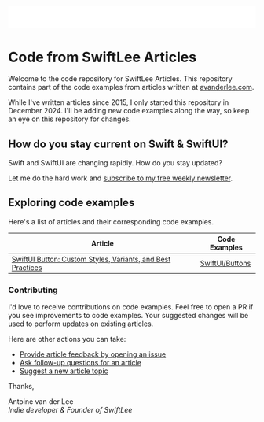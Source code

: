 <img src="Assets/swiftlee_logo.png" width="720"/>

# Code from SwiftLee Articles
Welcome to the code repository for SwiftLee Articles.
This repository contains part of the code examples from articles written at [avanderlee.com](https://www.avanderlee.com).

While I've written articles since 2015, I only started this repository in December 2024. I'll be adding new code examples along the way, so keep an eye on this repository for changes.

## How do you stay current on Swift & SwiftUI?
Swift and SwiftUI are changing rapidly. How do you stay updated?

Let me do the hard work and [subscribe to my free weekly newsletter](https://www.avanderlee.com/swiftlee-weekly-subscribe/).

## Exploring code examples
Here's a list of articles and their corresponding code examples.

| Article | Code Examples |
| --- | --- |
| [SwiftUI Button: Custom Styles, Variants, and Best Practices](https://www.avanderlee.com/swiftui/swiftui-button-styles/) | [SwiftUI/Buttons](SwiftUI/Buttons)

### Contributing
I'd love to receive contributions on code examples. Feel free to open a PR if you see improvements to code examples. Your suggested changes will be used to perform updates on existing articles.

Here are other actions you can take:

- [Provide article feedback by opening an issue](https://github.com/AvdLee/SwiftLeeArticlesCode/issues/new?assignees=AvdLee&labels=article+improvement&projects=&template=article-feedback.md&title=)
- [Ask follow-up questions for an article](https://github.com/AvdLee/SwiftLeeArticlesCode/discussions/new?category=q-a)
- [Suggest a new article topic](https://github.com/AvdLee/SwiftLeeArticlesCode/discussions/new?category=article-ideas)

Thanks,

Antoine van der Lee
<br/>*Indie developer & Founder of SwiftLee*